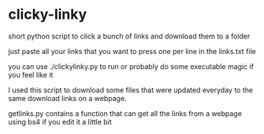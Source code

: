 # clicky-linky
short python script to click a bunch of links and download them to a folder

just paste all your links that you want to press one per line in the links.txt file

you can use ./clickylinky.py to run or probably do some executable magic if you feel like it

I used this script to download some files that were updated everyday to the same download links on a webpage.

getlinks.py contains a function that can get all the links from a webpage using bs4 if you edit it a little bit
